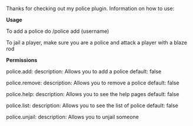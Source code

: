 Thanks for checking out my police plugin.
Information on how to use:


**Usage**

To add a police do /police add (username)

To jail a player, make sure you are a police and attack a player with a blaze rod


**Permissions**

  police.add:
    description: Allows you to add a police
    default: false

  police.remove:
    description: Allows you to remove a police
    default: false

  police.help:
    description: Allows you to see the help pages
    default: false

  police.list:
    description: Allows you to see the list of police
    default: false

  police.unjail:
    description: Allows you to unjail someone
